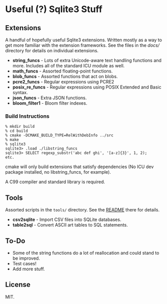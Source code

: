 Useful (?) Sqlite3 Stuff
========================

Extensions
----------

A handful of hopefully useful Sqlite3 extensions. Written mostly as a
way to get more familiar with the extension frameworks. See the files
in the *docs/* directory for details on individual extensions.

* **string_funcs** - Lots of extra Unicode-aware text handling functions
  and more. Includes all of the standard ICU module as well.
* **math_funcs** - Assorted floating-point functions.
* **blob_funcs** - Assorted functions that act on blobs.
* **pcre2_funcs** - Regular expressions using PCRE2
* **posix_re_funcs** - Regular expressions using POSIX Extended and Basic syntax.
* **json_funcs** - Extra JSON functions.
* **bloom_filter1** - Bloom filter indexes.

### Build Instructions ###

    % mkdir build
    % cd build
    % cmake -DCMAKE_BUILD_TYPE=RelWithDebInfo ../src
    % make
    % sqlite3
    sqlite3> .load ./libstring_funcs
    sqlite3> SELECT regexp_substr('abc def ghi', '[a-z]{3}', 1, 2);
    etc.

cmake will only build extensions that satisfy dependencies (No ICU dev
package installed, no libstring_funcs, for example).

A C99 compiler and standard library is required.

Tools
-----

Assorted scripts in the `tools/` directory. See the
[README](tools/README.md) there for details.

* **csv2sqlite** - Import CSV files into SQLite databases.
* **table2sql** - Convert ASCII art tables to SQL statements.

To-Do
-----

* Some of the string functions do a lot of reallocation and could
  stand to be improved.
* Test cases!
* Add more stuff.

License
-------

MIT.

